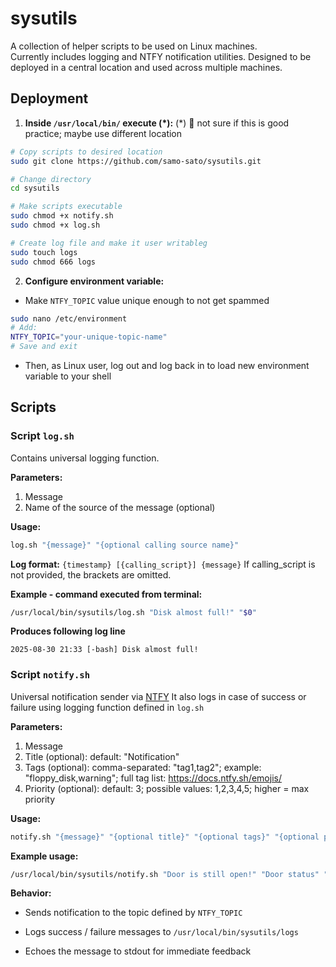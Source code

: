 # sysutils
A collection of helper scripts to be used on Linux machines.  
Currently includes logging and NTFY notification utilities. Designed to be deployed in a central location and used across multiple machines.

## Deployment

1. **Inside `/usr/local/bin/` execute (*):**
(*) 🤔 not sure if this is good practice; maybe use different location
```bash
# Copy scripts to desired location
sudo git clone https://github.com/samo-sato/sysutils.git

# Change directory
cd sysutils

# Make scripts executable
sudo chmod +x notify.sh
sudo chmod +x log.sh

# Create log file and make it user writableg
sudo touch logs
sudo chmod 666 logs
```

2. **Configure environment variable:**
- Make `NTFY_TOPIC` value unique enough to not get spammed
```bash
sudo nano /etc/environment
# Add:
NTFY_TOPIC="your-unique-topic-name"
# Save and exit
```
- Then, as Linux user, log out and log back in to load new environment variable to your shell

## Scripts

### Script `log.sh`

Contains universal logging function.

**Parameters:**
1. Message
2. Name of the source of the message (optional)

**Usage:**
```bash
log.sh "{message}" "{optional calling source name}"
```
**Log format:**
`{timestamp} [{calling_script}] {message}`
If calling_script is not provided, the brackets are omitted.

**Example - command executed from terminal:**
```bash
/usr/local/bin/sysutils/log.sh "Disk almost full!" "$0"
```
**Produces following log line**
```
2025-08-30 21:33 [-bash] Disk almost full!
```

### Script `notify.sh`
Universal notification sender via [NTFY](https://ntfy.sh/)
It also logs in case of success or failure using logging function defined in `log.sh`

**Parameters:**
1. Message
2. Title (optional): default: "Notification"
3. Tags (optional):  comma-separated: "tag1,tag2"; example: "floppy_disk,warning"; full tag list: https://docs.ntfy.sh/emojis/
4. Priority (optional): default: 3; possible values: 1,2,3,4,5; higher = max priority

**Usage:**
```bash
notify.sh "{message}" "{optional title}" "{optional tags}" "{optional priority}"
```

**Example usage:**
```bash
/usr/local/bin/sysutils/notify.sh "Door is still open!" "Door status" "door,warning" 4
```

**Behavior:**

* Sends notification to the topic defined by `NTFY_TOPIC`
    
* Logs success / failure messages to `/usr/local/bin/sysutils/logs`
    
* Echoes the message to stdout for immediate feedback
